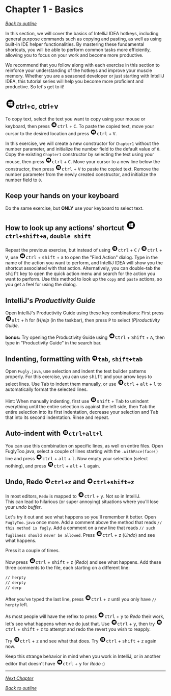# Chapter 1 - Basics
[_Back to outline_](outline.md)

In this section, we will cover the basics of IntelliJ IDEA hotkeys, including general purpose commands such as copying and pasting, as well as using
built-in IDE helper functionalities. By mastering these fundamental shortcuts, you will be able to perform common tasks more efficiently, allowing
you to focus on your work and become more productive.

We recommend that you follow along with each exercise in this section to reinforce your understanding of the hotkeys and improve your muscle memory.
Whether you are a seasoned developer or just starting with IntelliJ IDEA, this tutorial series will help you become more proficient and productive.
So let's get to it!

## ![Windows](icons/glyph-windows-32.png)ctrl+c, ctrl+v
To copy text, select the text you want to copy using your mouse or keyboard, then press ![Windows](icons/glyph-windows-20.png)<kbd>ctrl</kbd> + <kbd>C</kbd>. To paste the copied text,
move your cursor to the desired location and press ![Windows](icons/glyph-windows-20.png)<kbd>ctrl</kbd> + <kbd>V</kbd>.

In this exercise, we will create a new constructor for `Chapter1` without the number parameter, and initialize the number field to the default value
of `0`. Copy the existing `Chapter1` constructor by selecting the text using your mouse, then press ![Windows](icons/glyph-windows-20.png)<kbd>ctrl</kbd> + <kbd>C</kbd>. Move your cursor to
a new line below the constructor, then press ![Windows](icons/glyph-windows-20.png)<kbd>ctrl</kbd> + <kbd>V</kbd> to paste the copied text. Remove the number parameter from the newly
created constructor, and initialize the number field to `0`.

## Keep your hands on your keyboard
Do the same exercise, but **ONLY** use your keyboard to select text.

## How to look up any actions' shortcut ![Windows](icons/glyph-windows-32.png)`ctrl+shift+a`, `double shift`
Repeat the previous exercise, but instead of using ![Windows](icons/glyph-windows-20.png)<kbd>ctrl</kbd> + <kbd>C</kbd> / ![Windows](icons/glyph-windows-20.png)<kbd>ctrl</kbd> + <kbd>V</kbd>, use ![Windows](icons/glyph-windows-20.png)<kbd>ctrl</kbd> + <kbd>
shift</kbd> + <kbd>a</kbd> to open the "Find Action" dialog. Type in the name of the action you want to perform, and IntelliJ IDEA will show you the
shortcut associated with that action. Alternatively, you can double-tab the <kbd>shift</kbd> key to open the quick action menu and search for the
action you want to perform. Use this method to look up the `copy` and `paste` actions, so you get a feel for using the dialog.

## IntelliJ's _Productivity Guide_

Open IntelliJ's Productivity Guide using these key combinations:
First press ![Windows](icons/glyph-windows-20.png)<kbd>alt</kbd> + <kbd>h</kbd> for _(H)elp_ (in the taskbar), then press <kbd>P</kbd> to select _(P)roductivity Guide_.

**bonus:** Try opening the Productivity Guide using ![Windows](icons/glyph-windows-20.png)<kbd>Ctrl</kbd> + <kbd>Shift</kbd> + <kbd>A</kbd>, then type in "Productivity Guide" in the
search bar.

## Indenting, formatting with ![Windows](icons/glyph-windows-20.png)`tab`, `shift+tab`
Open `Fugly.java`, use selection and indent the test builder patterns properly.
For this exercise, you can use <kbd>shift</kbd> and your arrow keys to select lines.
Use <kbd>Tab</kbd> to indent them manually, or use ![Windows](icons/glyph-windows-20.png)<kbd>ctrl</kbd> + <kbd>alt</kbd> + <kbd>l</kbd> to automatically format the selected lines.

Hint: When manually indenting, first use ![Windows](icons/glyph-windows-20.png)<kbd>shift</kbd> + <kbd>Tab</kbd> to unindent everything until the entire selection is against the left
side, then <kbd>Tab</kbd> the entire selection into its first indentation, decrease your selection and <kbd>Tab</kbd>  that into its second
indentation. Rinse and repeat.

## Auto-indent with ![Windows](icons/glyph-windows-20.png)`ctrl+alt+l`
You can use this combination on specific lines, as well on entire files.
Open FuglyToo.java, select a couple of lines starting with the `.withFace(face()` line and press ![Windows](icons/glyph-windows-20.png)<kbd>ctrl</kbd> + <kbd>alt</kbd> + <kbd>l</kbd>.
Now empty your selection (select nothing), and press ![Windows](icons/glyph-windows-20.png)<kbd>ctrl</kbd> + <kbd>alt</kbd> + <kbd>l</kbd> again.

## Undo, Redo ![Windows](icons/glyph-windows-20.png)`ctrl+z` and ![Windows](icons/glyph-windows-20.png)`ctrl+shift+z`

In most editors, `Redo` is mapped to ![Windows](icons/glyph-windows-20.png)<kbd>ctrl</kbd> + <kbd>y</kbd>. Not so in IntelliJ.  
This can lead to hilarious (or super annoying) situations where you'll lose your _undo buffer_.

Let's try it out and see what happens so you'll remember it better.
Open `FuglyToo.java` once more.
Add a comment above the method that reads `// this method is fugly`.
Add a comment on a new line that reads `// such fugliness should never be allowed`.
Press ![Windows](icons/glyph-windows-20.png)<kbd>ctrl</kbd> + <kbd>z</kbd> (_Undo_) and see what happens.

Press it a couple of times.

Now press ![Windows](icons/glyph-windows-20.png)<kbd>ctrl</kbd> + <kbd>shift</kbd> + <kbd>z</kbd> (_Redo_) and see what happens.
Add these three comments to the file, each starting on a different line:

```
// herpty
// derpty
// derp
```

After you've typed the last line, press  ![Windows](icons/glyph-windows-20.png)<kbd>ctrl</kbd> + <kbd>z</kbd> until you only have `// herpty` left.

As most people will have the reflex to press ![Windows](icons/glyph-windows-20.png)<kbd>ctrl</kbd> + <kbd>y</kbd> to _Redo_ their work, let's see what happens when we do just that.
Use ![Windows](icons/glyph-windows-20.png)<kbd>ctrl</kbd> + <kbd>y</kbd>, then try ![Windows](icons/glyph-windows-20.png)<kbd>ctrl</kbd> + <kbd>shift</kbd> + <kbd>z</kbd> to attempt and redo the revert you wish to reapply.

Try ![Windows](icons/glyph-windows-20.png)<kbd>ctrl</kbd> + <kbd>z</kbd> and see what that does. Try ![Windows](icons/glyph-windows-20.png)<kbd>ctrl</kbd> + <kbd>shift</kbd> + <kbd>z</kbd> again now.

Keep this strange behavior in mind when you work in IntelliJ, or in another editor that doesn't have ![Windows](icons/glyph-windows-20.png)<kbd>ctrl</kbd> + <kbd>y</kbd> for _Redo_ :)

---

[_Next Chapter_](chapter2.md)  

[_Back to outline_](outline.md)